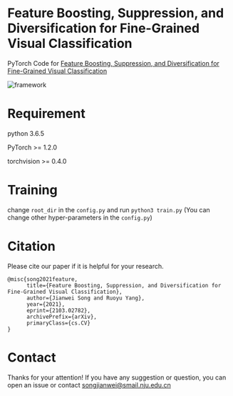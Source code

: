 #  Feature Boosting, Suppression, and Diversification for Fine-Grained Visual Classification

PyTorch Code for [Feature Boosting, Suppression, and Diversification for Fine-Grained Visual Classification](https://arxiv.org/abs/2103.02782v1)

![framework](fig/framework.png)

# Requirement

python 3.6.5

PyTorch >= 1.2.0

torchvision >= 0.4.0

# Training

change ``root_dir`` in the ``config.py`` and run ``python3 train.py``
(You can change other hyper-parameters in the ``config.py``)

# Citation

Please cite our paper if it is helpful for your research.
```
@misc{song2021feature,
      title={Feature Boosting, Suppression, and Diversification for Fine-Grained Visual Classification}, 
      author={Jianwei Song and Ruoyu Yang},
      year={2021},
      eprint={2103.02782},
      archivePrefix={arXiv},
      primaryClass={cs.CV}
}

```

# Contact
Thanks for your attention!
If you have any suggestion or question, you can open an issue or contact songjianwei@smail.nju.edu.cn
